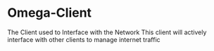 # Omega-Client
The Client used to Interface with the Network
This client will actively interface with other clients to manage internet traffic
